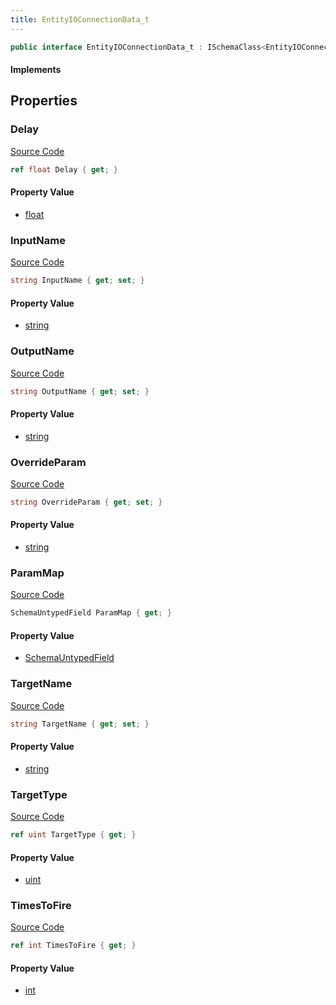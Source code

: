 ```yaml
---
title: EntityIOConnectionData_t
---
```


```csharp
public interface EntityIOConnectionData_t : ISchemaClass<EntityIOConnectionData_t>, ISchemaField, ISchemaClass, INativeHandle
```

#### Implements

## Properties

### Delay

[Source Code](https://github.com/swiftly-solution/swiftlys2/blob/main/managed/src/SwiftlyS2.Generated/Schemas/Interfaces/EntityIOConnectionData_t.cs#L27)

```csharp
ref float Delay { get; }
```

#### Property Value

- [float](https://learn.microsoft.com/dotnet/api/system.single)

### InputName

[Source Code](https://github.com/swiftly-solution/swiftlys2/blob/main/managed/src/SwiftlyS2.Generated/Schemas/Interfaces/EntityIOConnectionData_t.cs#L23)

```csharp
string InputName { get; set; }
```

#### Property Value

- [string](https://learn.microsoft.com/dotnet/api/system.string)

### OutputName

[Source Code](https://github.com/swiftly-solution/swiftlys2/blob/main/managed/src/SwiftlyS2.Generated/Schemas/Interfaces/EntityIOConnectionData_t.cs#L17)

```csharp
string OutputName { get; set; }
```

#### Property Value

- [string](https://learn.microsoft.com/dotnet/api/system.string)

### OverrideParam

[Source Code](https://github.com/swiftly-solution/swiftlys2/blob/main/managed/src/SwiftlyS2.Generated/Schemas/Interfaces/EntityIOConnectionData_t.cs#L25)

```csharp
string OverrideParam { get; set; }
```

#### Property Value

- [string](https://learn.microsoft.com/dotnet/api/system.string)

### ParamMap

[Source Code](https://github.com/swiftly-solution/swiftlys2/blob/main/managed/src/SwiftlyS2.Generated/Schemas/Interfaces/EntityIOConnectionData_t.cs#L32)

```csharp
SchemaUntypedField ParamMap { get; }
```

#### Property Value

- [SchemaUntypedField](/docs/api/shared/schemas/schemauntypedfield)

### TargetName

[Source Code](https://github.com/swiftly-solution/swiftlys2/blob/main/managed/src/SwiftlyS2.Generated/Schemas/Interfaces/EntityIOConnectionData_t.cs#L21)

```csharp
string TargetName { get; set; }
```

#### Property Value

- [string](https://learn.microsoft.com/dotnet/api/system.string)

### TargetType

[Source Code](https://github.com/swiftly-solution/swiftlys2/blob/main/managed/src/SwiftlyS2.Generated/Schemas/Interfaces/EntityIOConnectionData_t.cs#L19)

```csharp
ref uint TargetType { get; }
```

#### Property Value

- [uint](https://learn.microsoft.com/dotnet/api/system.uint32)

### TimesToFire

[Source Code](https://github.com/swiftly-solution/swiftlys2/blob/main/managed/src/SwiftlyS2.Generated/Schemas/Interfaces/EntityIOConnectionData_t.cs#L29)

```csharp
ref int TimesToFire { get; }
```

#### Property Value

- [int](https://learn.microsoft.com/dotnet/api/system.int32)


